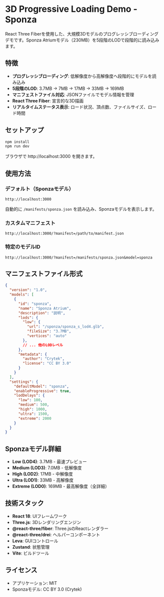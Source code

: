 # 3D Progressive Loading Demo - Sponza

React Three Fiberを使用した、大規模3Dモデルのプログレッシブローディングデモです。Sponza Atriumモデル（230MB）を5段階のLODで段階的に読み込みます。

## 特徴

- **プログレッシブローディング**: 低解像度から高解像度へ段階的にモデルを読み込み
- **5段階のLOD**: 3.7MB → 7MB → 17MB → 33MB → 169MB
- **マニフェストファイル対応**: JSONファイルでモデル情報を管理
- **React Three Fiber**: 宣言的な3D描画
- **リアルタイムステータス表示**: ロード状況、頂点数、ファイルサイズ、ロード時間

## セットアップ

```bash
npm install
npm run dev
```

ブラウザで http://localhost:3000 を開きます。

## 使用方法

### デフォルト（Sponzaモデル）
```
http://localhost:3000
```
自動的に `/manifests/sponza.json` を読み込み、Sponzaモデルを表示します。

### カスタムマニフェスト
```
http://localhost:3000/?manifest=/path/to/manifest.json
```

### 特定のモデルID
```
http://localhost:3000/?manifest=/manifests/sponza.json&model=sponza
```

## マニフェストファイル形式

```json
{
  "version": "1.0",
  "models": [
    {
      "id": "sponza",
      "name": "Sponza Atrium",
      "description": "説明",
      "lods": {
        "low": {
          "url": "/sponza/sponza_s_lod4.glb",
          "fileSize": "3.7MB",
          "vertices": "auto"
        },
        // ... 他のLODレベル
      },
      "metadata": {
        "author": "Crytek",
        "license": "CC BY 3.0"
      }
    }
  ],
  "settings": {
    "defaultModel": "sponza",
    "enableProgressive": true,
    "lodDelays": {
      "low": 100,
      "medium": 500,
      "high": 1000,
      "ultra": 1500,
      "extreme": 2000
    }
  }
}
```

## Sponzaモデル詳細

- **Low (LOD4)**: 3.7MB - 最速プレビュー
- **Medium (LOD3)**: 7.0MB - 低解像度
- **High (LOD2)**: 17MB - 中解像度
- **Ultra (LOD1)**: 33MB - 高解像度
- **Extreme (LOD0)**: 169MB - 最高解像度（全詳細）

## 技術スタック

- **React 18**: UIフレームワーク
- **Three.js**: 3Dレンダリングエンジン
- **@react-three/fiber**: Three.jsのReactレンダラー
- **@react-three/drei**: ヘルパーコンポーネント
- **Leva**: GUIコントロール
- **Zustand**: 状態管理
- **Vite**: ビルドツール

## ライセンス

- アプリケーション: MIT
- Sponzaモデル: CC BY 3.0 (Crytek)